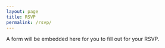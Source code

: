 ```yaml
---
layout: page
title: RSVP
permalink: /rsvp/
---
```


A form will be embedded here for you to fill out for your RSVP.